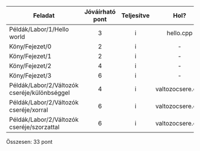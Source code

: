 |Feladat|Jóváírható pont|Teljesítve|Hol?
| ---------------------- |:----:|:----:|:------------------------------:|
|Példák/Labor/1/Hello world|3|i|hello.cpp
|Köny/Fejezet/0|2|i|-|
|Köny/Fejezet/1|2|i|-|
|Köny/Fejezet/2|4|i|-|
|Köny/Fejezet/3|6|i|-|
|Példák/Labor/2/Változók cseréje/különbséggel|4|i|valtozocsere.cpp|
|Példák/Labor/2/Változók cseréje/xorral|6|i|valtozocsere.cpp|
|Példák/Labor/2/Változók cseréje/szorzattal|6|i|valtozocsere.cpp|

Összesen: 33 pont
